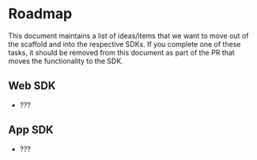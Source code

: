 # Roadmap

This document maintains a list of ideas/items that we want to move out of the 
scaffold and into the respective SDKs. If you complete one of these tasks, it 
should be removed from this document as part of the PR that moves the 
functionality to the SDK.

## Web SDK

- ???

## App SDK

- ???